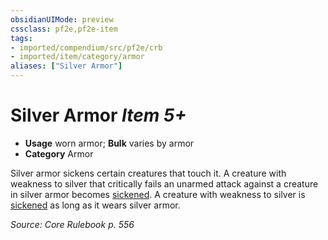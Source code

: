 ```yaml
---
obsidianUIMode: preview
cssclass: pf2e,pf2e-item
tags:
- imported/compendium/src/pf2e/crb
- imported/item/category/armor
aliases: ["Silver Armor"]
---
```

# Silver Armor *Item 5+*  

- **Usage** worn armor; **Bulk** varies by armor
- **Category** Armor

Silver armor sickens certain creatures that touch it. A creature with weakness to silver that critically fails an unarmed attack against a creature in silver armor becomes [sickened](conditions.md#Sickened). A creature with weakness to silver is [sickened](conditions.md#Sickened) as long as it wears silver armor.

*Source: Core Rulebook p. 556*